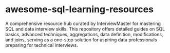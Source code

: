 # awesome-sql-learning-resources
A comprehensive resource hub curated by InterviewMaster for mastering SQL and data interview skills. This repository offers detailed guides on SQL basics, advanced techniques, aggregations, data definition, modifications, and joins, serving as a one-stop solution for aspiring data professionals preparing for technical interviews.

